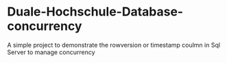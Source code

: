 # Duale-Hochschule-Database-concurrency

A simple project to demonstrate the rowversion or timestamp coulmn in Sql Server to manage concurrency